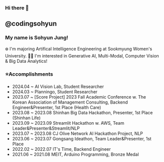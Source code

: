 ### Hi there 👋

## @codingsohyun
### My name is Sohyun Jung!
❄️ I'm majoring Artifical Intelligence Engineering at Sookmyung Women's University.
👩‍💻 I'm interested in Generative AI, Multi-Modal, Computer Vision & Big Data Analytics!

### ⭐Accomplishments
- 2024.04 ~ AI Vision Lab, Student Researcher
- 2024.03 ~ Planningo, Student Researcher
-  2023.07 ~ [Score Project] 2023 Fall Academic Conference w. The Korean Association of Management Consulting, Backend Engineer&Presenter, 1st Place (Health Care) 
-  2023.08 ~ 2023.08 Shinhan Big Data Hackathon, Presenter, 1st Place (Shinhan Life)
-  2023.09 ~ 2023.09 Streamlit Hackathon w. AWS, Team Leader&Presenter&Streamlit/NLP
-  2023.07 ~ 2023.08 CJ Olive Network AI Hackathon Project, NLP
-  2023.06 ~ 2023.07 Gongsang Ideathon, Team Leader&Presenter, 1st Place
-  2022.02 ~ 2022.07 IT's Time, Backend Engineer
-  2021.06 ~ 2021.08 MEIT, Arduino Programming, Bronze Medal

<!--
### 🛠 Tech Stack 🛠 
#### Platforms & Languages

#### Tools
-->

<!--
**codingsohyun/codingsohyun** is a ✨ _special_ ✨ repository because its `README.md` (this file) appears on your GitHub profile.

Here are some ideas to get you started:

- 🔭 I’m currently working on ...
- 🌱 I’m currently learning ...
- 👯 I’m looking to collaborate on ...
- 🤔 I’m looking for help with ...
- 💬 Ask me about ...
- 📫 How to reach me: ...
- 😄 Pronouns: ...
- ⚡ Fun fact: ...
-->
